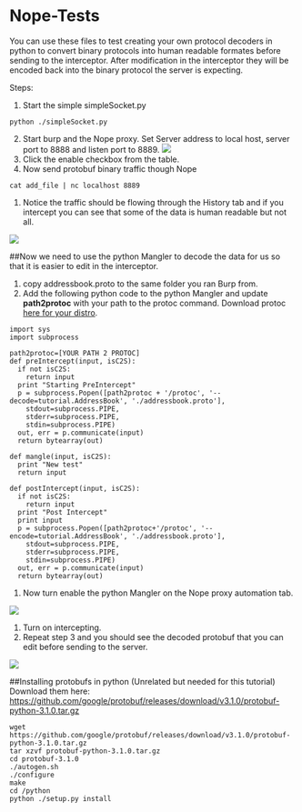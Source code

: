 # Nope-Tests

You can use these files to test creating your own protocol decoders in python to convert binary protocols into human readable formates before sending to the interceptor. After modification in the interceptor they will be encoded back into the binary protocol the server is expecting.


Steps:

1. Start the simple simpleSocket.py

 ```
 python ./simpleSocket.py
 ```
2. Start burp and the Nope proxy. Set Server address to local host, server port to 8888 and listen port to 8889.
 ![](http://i.imgur.com/oqWyLXO.png)
1. Click the enable checkbox from the table.
1. Now send protobuf binary traffic though Nope

 ```
 cat add_file | nc localhost 8889
 ```
1. Notice the traffic should be flowing through the History tab and if you intercept you can see that some of the data is human readable but not all.

 ![](http://i.imgur.com/rCGIJho.png)
 
##Now we need to use the python Mangler to decode the data for us so that it is easier to edit in the interceptor. 
1. copy addressbook.proto to the same folder you ran Burp from.
1. Add the following python code to the python Mangler and update **path2protoc** with your path to the protoc command. Download protoc [here for your distro](https://github.com/google/protobuf/releases).
 ```
 import sys
 import subprocess

 path2protoc=[YOUR PATH 2 PROTOC]
 def preIntercept(input, isC2S):
   if not isC2S:
     return input
   print "Starting PreIntercept"
   p = subprocess.Popen([path2protoc + '/protoc', '--decode=tutorial.AddressBook', './addressbook.proto'], 
     stdout=subprocess.PIPE,
     stderr=subprocess.PIPE,
     stdin=subprocess.PIPE)
   out, err = p.communicate(input)
   return bytearray(out)

 def mangle(input, isC2S):
   print "New test"
   return input

 def postIntercept(input, isC2S):
   if not isC2S:
     return input
   print "Post Intercept"
   print input
   p = subprocess.Popen([path2protoc+'/protoc', '--encode=tutorial.AddressBook', './addressbook.proto'], 
     stdout=subprocess.PIPE,
     stderr=subprocess.PIPE,
     stdin=subprocess.PIPE)
   out, err = p.communicate(input)
   return bytearray(out)
 ```
1. Now turn enable the python Mangler on the Nope proxy automation tab.

  ![](http://i.imgur.com/3vPWsV4.png)
  
1. Turn on intercepting.
1. Repeat step 3 and you should see the decoded protobuf that you can edit before sending to the server.

 ![](http://i.imgur.com/z2e6wpW.png)


##Installing protobufs in python (Unrelated but needed for this tutorial)
Download them here: https://github.com/google/protobuf/releases/download/v3.1.0/protobuf-python-3.1.0.tar.gz
```
wget https://github.com/google/protobuf/releases/download/v3.1.0/protobuf-python-3.1.0.tar.gz
tar xzvf protobuf-python-3.1.0.tar.gz
cd protobuf-3.1.0
./autogen.sh
./configure
make
cd /python
python ./setup.py install
```

